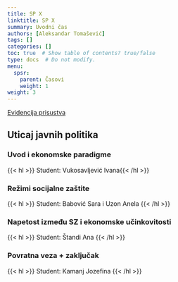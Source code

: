 ```yaml
---
title: SP X
linktitle: SP X
summary: Uvodni čas
authors: [Aleksandar Tomašević]
tags: []
categories: []
toc: true  # Show table of contents? true/false
type: docs  # Do not modify.
menu:
  spsr:
    parent: Časovi
    weight: 1
weight: 3
---
```


[Evidencija prisustva](https://forms.gle/Q5yfFHcNoDATWhTP8)


## Uticaj javnih politika

### Uvod i ekonomske paradigme

{{< hl >}} Student: Vukosavljević Ivana{{< /hl >}}

### Režimi socijalne zaštite

{{< hl >}} Student: Babović Sara i Uzon Anela  {{< /hl >}}

### Napetost između SZ i ekonomske učinkovitosti

{{< hl >}} Student: Štandi Ana {{< /hl >}}

### Povratna veza + zaključak

{{< hl >}} Student: Kamanj Jozefina {{< /hl >}}
